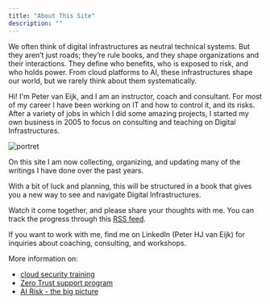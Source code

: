 ```yaml
---
title: "About This Site"
description: ""
---
```


We often think of digital infrastructures as neutral technical systems. But they aren’t just roads; they’re rule books, and they shape organizations and their interactions. They define who benefits, who is exposed to risk, and who holds power. From cloud platforms to AI, these infrastructures shape our world, but we rarely think about them systematically.

Hi! I'm Peter van Eijk, and I am an instructor, coach and consultant. For most of my career I have been working on IT and how to control it, and its risks. After a variety of jobs in which I did some amazing projects, I started my own business in 2005 to focus on consulting and teaching on Digital Infrastructures.

![portret](Portret9M7A1161smaller.jpg)

On this site I am now collecting, organizing, and updating many of the writings I have done over the past years.

With a bit of luck and planning, this will be structured in a book that gives you a new way to see and navigate Digital Infrastructures.

Watch it come together, and please share your thoughts with me. You can track the progress through this [RSS feed](/index.xml).

If you want to work with me, find me on LinkedIn (Peter HJ van Eijk) for inquiries about coaching, consulting, and workshops.

More information on:

- [cloud security training](https://thecloudinstructor.com)
- [Zero Trust support program](https://cczt.clubcloudcomputing.com)
- [AI Risk - the big picture](https://clubcloudcomputing.teachable.com/p/aire-intro/?preview=logged_out)
